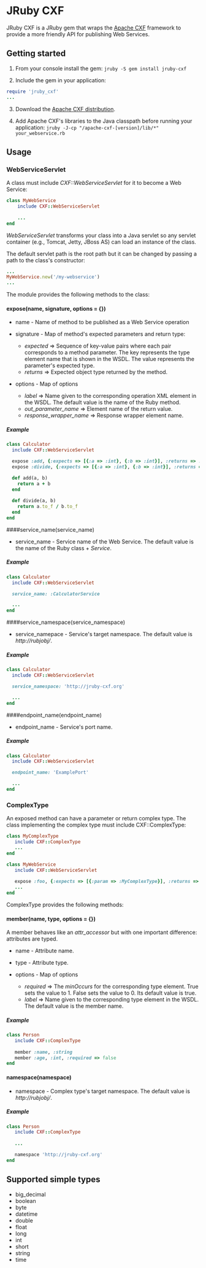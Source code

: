 JRuby CXF    
=========

JRuby CXF is a JRuby gem that wraps the [Apache CXF](http://cxf.apache.org) framework to provide a more friendly API for publishing Web Services.

Getting started
---------------

1. From your console install the gem: `jruby -S gem install jruby-cxf`

2. Include the gem in your application: 
```ruby
require 'jruby_cxf'
...
```
3. Download the [Apache CXF distribution](http://cxf.apache.org/download.html).

4. Add Apache CXF's libraries to the Java classpath before running your application: 
   `jruby -J-cp "/apache-cxf-[version]/lib/*" your_webservice.rb `

Usage
----

### WebServiceServlet

A class must include *CXF::WebServiceServlet* for it to become a Web Service:
```ruby
class MyWebService
    include CXF::WebServiceServlet
    
    ...
end
```
*WebServiceServlet* transforms your class into a Java servlet so any servlet container (e.g., Tomcat, Jetty, JBoss AS)
can load an instance of the class. 

The default servlet path is the root path but it can be changed by passing a path to the class's constructor:
```ruby
...
MyWebService.new('/my-webservice')
...
```
The module provides the following methods to the class:

#### expose(name, signature, options = {})

* name - Name of method to be published as a Web Service operation

* signature - Map of method's expected parameters and return type:

  * *expected* => Sequence of key-value pairs where each pair corresponds to a method parameter. The key represents the 
                  type element name that is shown in the WSDL. The value represents the parameter's expected type.
  * *returns* => Expected object type returned by the method.
        
* options - Map of options
  * *label* => Name given to the corresponding operation XML element in the WSDL. The default value is the name of the 
               Ruby method. 
  * *out_parameter_name* => Element name of the return value.
  * *response_wrapper_name* => Response wrapper element name.

##### Example
```ruby
class Calculator
  include CXF::WebServiceServlet

  expose :add, {:expects => [{:a => :int}, {:b => :int}], :returns => :int}, :label => :Add
  expose :divide, {:expects => [{:a => :int}, {:b => :int}], :returns => :float}, :label => :Divide

  def add(a, b)
    return a + b
  end
  
  def divide(a, b)
    return a.to_f / b.to_f
  end
end
```

####service_name(service_name)

* service_name - Service name of the Web Service. The default value is the name of the Ruby class + *Service*.

##### Example
```ruby
class Calculator
  include CXF::WebServiceServlet

  service_name: :CalculatorService

  ...
end
```

####service_namespace(service_namespace)

* service_namepace - Service's target namespace. The default value is *http://rubjobj/*.

##### Example
```ruby
class Calculator
  include CXF::WebServiceServlet

  service_namespace: 'http://jruby-cxf.org'

  ...
end
```

####endpoint_name(endpoint_name)

* endpoint_name - Service's port name.

##### Example
```ruby
class Calculator
  include CXF::WebServiceServlet

  endpoint_name: 'ExamplePort'

  ...
end
```

### ComplexType

An exposed method can have a parameter or return complex type. The class implementing the complex type
must include CXF::ComplexType:

```ruby
class MyComplexType
   include CXF::ComplexType
   ...
end

class MyWebService
   include CXF::WebServiceServlet
   
   expose :foo, {:expects => [{:param => :MyComplexType}], :returns => :MyComplexType}
   ...
end   
```

ComplexType provides the following methods:

#### member(name, type, options = {})

A member behaves like an *attr_accessor* but with one important difference: attributes are typed.

* name - Attribute name.

* type - Attribute type.

* options - Map of options
  * *required* => The *minOccurs* for the corresponding type element. True sets the value to 1. False sets the value 
  		  to 0. Its default value is true.
  * *label* => Name given to the corresponding type element in the WSDL. The default value is the member name.

##### Example
```ruby
class Person
   include CXF::ComplexType
	
   member :name, :string
   member :age, :int, :required => false
end
```

#### namespace(namespace)

* namespace - Complex type's target namespace. The default value is *http://rubjobj/*.
 
##### Example
```ruby
class Person
   include CXF::ComplexType
	
   ...

   namespace 'http://jruby-cxf.org'	
end	
```

Supported simple types 
----------------------

* big_decimal
* boolean
* byte
* datetime
* double
* float
* long
* int
* short
* string
* time


